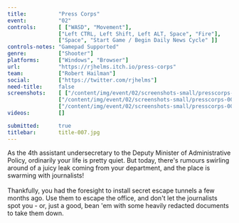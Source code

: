 ```yaml
---
title:          "Press Corps"
event:          "02"
controls:       [ ["WASD", "Movement"],
                ["Left CTRL, Left Shift, Left ALT, Space", "Fire"],
                ["Space", "Start Game / Begin Daily News Cycle" ]]
controls-notes: "Gamepad Supported"
genre:          ["Shooter"]
platforms:      ["Windows", "Browser"]
url:            "https://rjhelms.itch.io/press-corps"
team:           ["Robert Hailman"]
social:         ["https://twitter.com/rjhelms"]
need-title:     false
screenshots:    [ ["/content/img/event/02/screenshots-small/presscorps-000.jpg", "/content/img/event/02/screenshots/presscorps-000.jpg"],
                ["/content/img/event/02/screenshots-small/presscorps-001.jpg", "/content/img/event/02/screenshots/presscorps-001.jpg"],
                ["/content/img/event/02/screenshots-small/presscorps-002.jpg", "/content/img/event/02/screenshots/presscorps-002.jpg"] ]
videos:         []

submitted:      true
titlebar:       title-007.jpg
---
```

As the 4th assistant undersecretary to the Deputy Minister of Administrative Policy, ordinarily your life is pretty quiet. But today, there's rumours swirling around of a juicy leak coming from your department, and the place is swarming with journalists!<br /><br />Thankfully, you had the foresight to install secret escape tunnels a few months ago. Use them to escape the office, and don't let the journalists spot you - or, just a good, bean 'em with some heavily redacted documents to take them down.